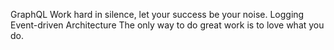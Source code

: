 GraphQL Work hard in silence, let your success be your noise. Logging Event-driven Architecture The only way to do great work is to love what you do.
